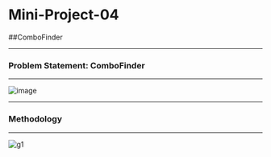 # Mini-Project-04
##ComboFinder

---
### **Problem Statement: ComboFinder**
---

![image](https://user-images.githubusercontent.com/7460892/173579493-d718c024-4844-4c30-afd5-71bd641a49d0.png)

---
### **Methodology**
---
![g1](https://github.com/user-attachments/assets/426623b4-b524-456a-8ec3-3ba03b4cf76e)
